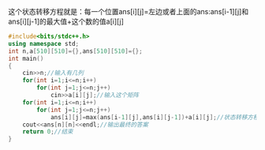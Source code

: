 这个状态转移方程就是：每一个位置ans[i][j]=左边或者上面的ans:ans[i-1][j]和ans[i][j-1]的最大值+这个数的值a[i][j]

```cpp
#include<bits/stdc++.h>
using namespace std;
int n,a[510][510]={},ans[510][510]={};
int main()
{
	cin>>n;//输入有几列
	for(int i=1;i<=n;i++)
		for(int j=1;j<=n;j++)
			cin>>a[i][j];//输入这个矩阵
	for(int i=1;i<=n;i++)
		for(int j=1;j<=n;j++)
			ans[i][j]=max(ans[i-1][j],ans[i][j-1])+a[i][j];//状态转移方程
	cout<<ans[n][n]<<endl;//输出最终的答案
	return 0;//结束
}
```